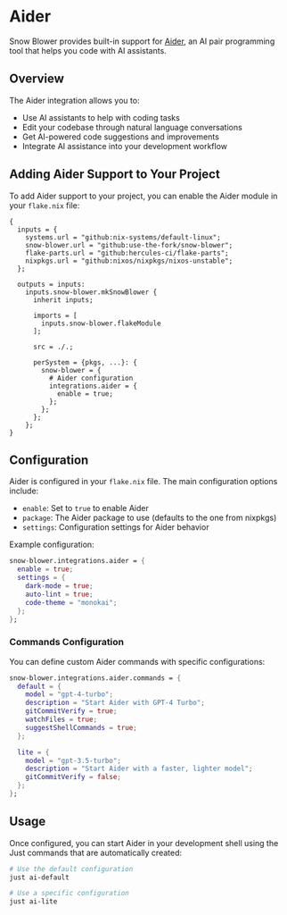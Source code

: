 # Aider

Snow Blower provides built-in support for [Aider](https://github.com/paul-gauthier/aider), an AI pair programming tool that helps you code with AI assistants.

## Overview

The Aider integration allows you to:

- Use AI assistants to help with coding tasks
- Edit your codebase through natural language conversations
- Get AI-powered code suggestions and improvements
- Integrate AI assistance into your development workflow

## Adding Aider Support to Your Project

To add Aider support to your project, you can enable the Aider module in your `flake.nix` file:

```nix{21-24}
{
  inputs = {
    systems.url = "github:nix-systems/default-linux";
    snow-blower.url = "github:use-the-fork/snow-blower";
    flake-parts.url = "github:hercules-ci/flake-parts";
    nixpkgs.url = "github:nixos/nixpkgs/nixos-unstable";
  };

  outputs = inputs:
    inputs.snow-blower.mkSnowBlower {
      inherit inputs;

      imports = [
        inputs.snow-blower.flakeModule
      ];

      src = ./.;

      perSystem = {pkgs, ...}: {
        snow-blower = {
          # Aider configuration
          integrations.aider = {
            enable = true;
          };
        };
      };
    };
}
```

## Configuration

Aider is configured in your `flake.nix` file. The main configuration options include:

- `enable`: Set to `true` to enable Aider
- `package`: The Aider package to use (defaults to the one from nixpkgs)
- `settings`: Configuration settings for Aider behavior

Example configuration:

```nix
snow-blower.integrations.aider = {
  enable = true;
  settings = {
    dark-mode = true;
    auto-lint = true;
    code-theme = "monokai";
  };
};
```

### Commands Configuration

You can define custom Aider commands with specific configurations:

```nix
snow-blower.integrations.aider.commands = {
  default = {
    model = "gpt-4-turbo";
    description = "Start Aider with GPT-4 Turbo";
    gitCommitVerify = true;
    watchFiles = true;
    suggestShellCommands = true;
  };

  lite = {
    model = "gpt-3.5-turbo";
    description = "Start Aider with a faster, lighter model";
    gitCommitVerify = false;
  };
};
```

## Usage

Once configured, you can start Aider in your development shell using the Just commands that are automatically created:

```bash
# Use the default configuration
just ai-default

# Use a specific configuration
just ai-lite
```

<!--@include: ./aider-options.md-->
